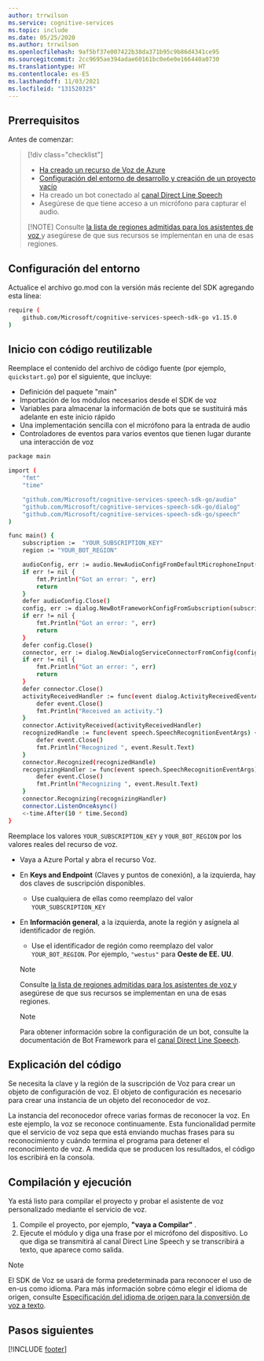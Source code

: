 ```yaml
---
author: trrwilson
ms.service: cognitive-services
ms.topic: include
ms.date: 05/25/2020
ms.author: trrwilson
ms.openlocfilehash: 9af5bf37e007422b38da371b95c9b86d4341ce95
ms.sourcegitcommit: 2cc9695ae394adae60161bc0e6e0e166440a0730
ms.translationtype: HT
ms.contentlocale: es-ES
ms.lasthandoff: 11/03/2021
ms.locfileid: "131520325"
---
```

## <a name="prerequisites"></a>Prerrequisitos

Antes de comenzar:

> [!div class="checklist"]
> * [Ha creado un recurso de Voz de Azure](../../../../overview.md#try-the-speech-service-for-free)
> * [Configuración del entorno de desarrollo y creación de un proyecto vacío](../../../../quickstarts/setup-platform.md)
> * Ha creado un bot conectado al [canal Direct Line Speech](/azure/bot-service/bot-service-channel-connect-directlinespeech)
> * Asegúrese de que tiene acceso a un micrófono para capturar el audio.
>
  > [!NOTE]
  > Consulte [la lista de regiones admitidas para los asistentes de voz ](~/articles/cognitive-services/speech-service/regions.md#voice-assistants) y asegúrese de que sus recursos se implementan en una de esas regiones.

## <a name="setup-your-environment"></a>Configuración del entorno

Actualice el archivo go.mod con la versión más reciente del SDK agregando esta línea:
```sh
require (
    github.com/Microsoft/cognitive-services-speech-sdk-go v1.15.0
)
```

## <a name="start-with-some-boilerplate-code"></a>Inicio con código reutilizable
Reemplace el contenido del archivo de código fuente (por ejemplo, `quickstart.go`) por el siguiente, que incluye:

- Definición del paquete "main"
- Importación de los módulos necesarios desde el SDK de voz
- Variables para almacenar la información de bots que se sustituirá más adelante en este inicio rápido
- Una implementación sencilla con el micrófono para la entrada de audio
- Controladores de eventos para varios eventos que tienen lugar durante una interacción de voz

```sh
package main

import (
    "fmt"
    "time"

    "github.com/Microsoft/cognitive-services-speech-sdk-go/audio"
    "github.com/Microsoft/cognitive-services-speech-sdk-go/dialog"
    "github.com/Microsoft/cognitive-services-speech-sdk-go/speech"
)

func main() {
    subscription :=  "YOUR_SUBSCRIPTION_KEY"
    region := "YOUR_BOT_REGION"

    audioConfig, err := audio.NewAudioConfigFromDefaultMicrophoneInput()
    if err != nil {
        fmt.Println("Got an error: ", err)
        return
    }
    defer audioConfig.Close()
    config, err := dialog.NewBotFrameworkConfigFromSubscription(subscription, region)
    if err != nil {
        fmt.Println("Got an error: ", err)
        return
    }
    defer config.Close()
    connector, err := dialog.NewDialogServiceConnectorFromConfig(config, audioConfig)
    if err != nil {
        fmt.Println("Got an error: ", err)
        return
    }
    defer connector.Close()
    activityReceivedHandler := func(event dialog.ActivityReceivedEventArgs) {
        defer event.Close()
        fmt.Println("Received an activity.")
    }
    connector.ActivityReceived(activityReceivedHandler)
    recognizedHandle := func(event speech.SpeechRecognitionEventArgs) {
        defer event.Close()
        fmt.Println("Recognized ", event.Result.Text)
    }
    connector.Recognized(recognizedHandle)
    recognizingHandler := func(event speech.SpeechRecognitionEventArgs) {
        defer event.Close()
        fmt.Println("Recognizing ", event.Result.Text)
    }
    connector.Recognizing(recognizingHandler)
    connector.ListenOnceAsync()
    <-time.After(10 * time.Second)
}
```

Reemplace los valores `YOUR_SUBSCRIPTION_KEY` y `YOUR_BOT_REGION` por los valores reales del recurso de voz.

- Vaya a Azure Portal y abra el recurso Voz.
- En **Keys and Endpoint** (Claves y puntos de conexión), a la izquierda, hay dos claves de suscripción disponibles.
    - Use cualquiera de ellas como reemplazo del valor `YOUR_SUBSCRIPTION_KEY`
- En **Información general**, a la izquierda, anote la región y asígnela al identificador de región.
    - Use el identificador de región como reemplazo del valor `YOUR_BOT_REGION`. Por ejemplo, `"westus"` para **Oeste de EE. UU**.

   > [!NOTE]
   > Consulte [la lista de regiones admitidas para los asistentes de voz ](~/articles/cognitive-services/speech-service/regions.md#voice-assistants) y asegúrese de que sus recursos se implementan en una de esas regiones.

   > [!NOTE]
   > Para obtener información sobre la configuración de un bot, consulte la documentación de Bot Framework para el [canal Direct Line Speech](/azure/bot-service/bot-service-channel-connect-directlinespeech).

## <a name="code-explanation"></a>Explicación del código
Se necesita la clave y la región de la suscripción de Voz para crear un objeto de configuración de voz. El objeto de configuración es necesario para crear una instancia de un objeto del reconocedor de voz.

La instancia del reconocedor ofrece varias formas de reconocer la voz. En este ejemplo, la voz se reconoce continuamente. Esta funcionalidad permite que el servicio de voz sepa que está enviando muchas frases para su reconocimiento y cuándo termina el programa para detener el reconocimiento de voz. A medida que se producen los resultados, el código los escribirá en la consola.

## <a name="build-and-run"></a>Compilación y ejecución
Ya está listo para compilar el proyecto y probar el asistente de voz personalizado mediante el servicio de voz.
1. Compile el proyecto, por ejemplo, **"vaya a Compilar"** .
2. Ejecute el módulo y diga una frase por el micrófono del dispositivo. Lo que diga se transmitirá al canal Direct Line Speech y se transcribirá a texto, que aparece como salida.


> [!NOTE]
> El SDK de Voz se usará de forma predeterminada para reconocer el uso de en-us como idioma. Para más información sobre cómo elegir el idioma de origen, consulte [Especificación del idioma de origen para la conversión de voz a texto](../../../../how-to-specify-source-language.md).

## <a name="next-steps"></a>Pasos siguientes

[!INCLUDE [footer](./footer.md)]
